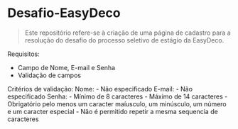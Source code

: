 # Desafio-EasyDeco

>Este repositório refere-se à criação de uma página de cadastro para a resolução do desafio do processo seletivo de estágio da EasyDeco.

Requisitos:
  - Campo de Nome, E-mail e Senha
  - Validação de campos

Critérios de validação:
  Nome: 
    - Não especificado
  E-mail:
    - Não especificado
  Senha:
    - Mínimo de 8 caracteres
    - Máximo de 14 caracteres
    - Obrigatório pelo menos um caracter maíusculo, um minúsculo, um número e um caracter especial
    - Não é permitido repetir a mesma sequencia de caracteres
  

